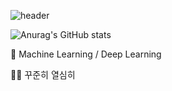 ![header](https://capsule-render.vercel.app/api?type=cylinder&color=auto&height=200&section=header&text=Welcome&fontSize=70)

![Anurag's GitHub stats](https://github-readme-stats.vercel.app/api?username=JAEHYUN6&hide=contribs,prs)

👀 Machine Learning / Deep Learning

👨‍💻 꾸준히 열심히

<!---
JAEHYUNYUK/JAEHYUNYUK is a ✨ special ✨ repository because its `README.md` (this file) appears on your GitHub profile.
You can click the Preview link to take a look at your changes.
--->

